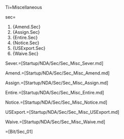 Ti=Miscellaneous

sec=<ol><li>{Amend.Sec}<li>{Assign.Sec}<li>{Entire.Sec}<li>{Notice.Sec}<li>{USExport.Sec}<li>{Waive.Sec}</ol>

Sever.=[Startup/NDA/Sec/Sec_Misc_Sever.md]

Amend.=[Startup/NDA/Sec/Sec_Misc_Amend.md]

Assign.=[Startup/NDA/Sec/Sec_Misc_Assign.md]

Entire.=[Startup/NDA/Sec/Sec_Misc_Entire.md]

Notice.=[Startup/NDA/Sec/Sec_Misc_Notice.md]

USExport.=[Startup/NDA/Sec/Sec_Misc_USExport.md]

Waive.=[Startup/NDA/Sec/Sec_Misc_Waive.md]

=[Bit/Sec_01]